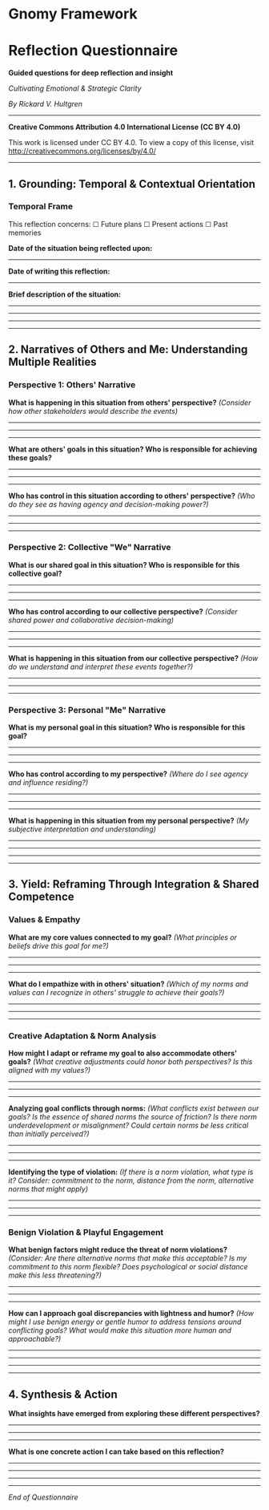 # Gnomy Framework
# Reflection Questionnaire

**Guided questions for deep reflection and insight**

*Cultivating Emotional & Strategic Clarity*

*By Rickard V. Hultgren*

---

**Creative Commons Attribution 4.0 International License (CC BY 4.0)**

This work is licensed under CC BY 4.0. To view a copy of this license, visit http://creativecommons.org/licenses/by/4.0/

---

## 1. Grounding: Temporal & Contextual Orientation

### Temporal Frame
This reflection concerns: ☐ Future plans  ☐ Present actions  ☐ Past memories

**Date of the situation being reflected upon:**

_______________________________________________________________________

**Date of writing this reflection:**

_______________________________________________________________________

**Brief description of the situation:**

_______________________________________________________________________

_______________________________________________________________________

_______________________________________________________________________

---

## 2. Narratives of Others and Me: Understanding Multiple Realities

### Perspective 1: Others' Narrative

**What is happening in this situation from others' perspective?**
*(Consider how other stakeholders would describe the events)*

_______________________________________________________________________

_______________________________________________________________________

_______________________________________________________________________

**What are others' goals in this situation? Who is responsible for achieving these goals?**

_______________________________________________________________________

_______________________________________________________________________

_______________________________________________________________________

**Who has control in this situation according to others' perspective?**
*(Who do they see as having agency and decision-making power?)*

_______________________________________________________________________

_______________________________________________________________________

_______________________________________________________________________

### Perspective 2: Collective "We" Narrative

**What is our shared goal in this situation? Who is responsible for this collective goal?**

_______________________________________________________________________

_______________________________________________________________________

_______________________________________________________________________

**Who has control according to our collective perspective?**
*(Consider shared power and collaborative decision-making)*

_______________________________________________________________________

_______________________________________________________________________

_______________________________________________________________________

**What is happening in this situation from our collective perspective?**
*(How do we understand and interpret these events together?)*

_______________________________________________________________________

_______________________________________________________________________

_______________________________________________________________________

### Perspective 3: Personal "Me" Narrative

**What is my personal goal in this situation? Who is responsible for this goal?**

_______________________________________________________________________

_______________________________________________________________________

_______________________________________________________________________

**Who has control according to my perspective?**
*(Where do I see agency and influence residing?)*

_______________________________________________________________________

_______________________________________________________________________

_______________________________________________________________________

**What is happening in this situation from my personal perspective?**
*(My subjective interpretation and understanding)*

_______________________________________________________________________

_______________________________________________________________________

_______________________________________________________________________

---

## 3. Yield: Reframing Through Integration & Shared Competence

### Values & Empathy

**What are my core values connected to my goal?**
*(What principles or beliefs drive this goal for me?)*

_______________________________________________________________________

_______________________________________________________________________

_______________________________________________________________________

**What do I empathize with in others' situation?**
*(Which of my norms and values can I recognize in others' struggle to achieve their goals?)*

_______________________________________________________________________

_______________________________________________________________________

_______________________________________________________________________

### Creative Adaptation & Norm Analysis

**How might I adapt or reframe my goal to also accommodate others' goals?**
*(What creative adjustments could honor both perspectives? Is this aligned with my values?)*

_______________________________________________________________________

_______________________________________________________________________

_______________________________________________________________________

**Analyzing goal conflicts through norms:**
*(What conflicts exist between our goals? Is the essence of shared norms the source of friction? Is there norm underdevelopment or misalignment? Could certain norms be less critical than initially perceived?)*

_______________________________________________________________________

_______________________________________________________________________

_______________________________________________________________________

**Identifying the type of violation:**
*(If there is a norm violation, what type is it? Consider: commitment to the norm, distance from the norm, alternative norms that might apply)*

_______________________________________________________________________

_______________________________________________________________________

_______________________________________________________________________

### Benign Violation & Playful Engagement

**What benign factors might reduce the threat of norm violations?**
*(Consider: Are there alternative norms that make this acceptable? Is my commitment to this norm flexible? Does psychological or social distance make this less threatening?)*

_______________________________________________________________________

_______________________________________________________________________

_______________________________________________________________________

**How can I approach goal discrepancies with lightness and humor?**
*(How might I use benign energy or gentle humor to address tensions around conflicting goals? What would make this situation more human and approachable?)*

_______________________________________________________________________

_______________________________________________________________________

_______________________________________________________________________

---

## 4. Synthesis & Action

**What insights have emerged from exploring these different perspectives?**

_______________________________________________________________________

_______________________________________________________________________

_______________________________________________________________________

**What is one concrete action I can take based on this reflection?**

_______________________________________________________________________

_______________________________________________________________________

_______________________________________________________________________

---

*End of Questionnaire*
